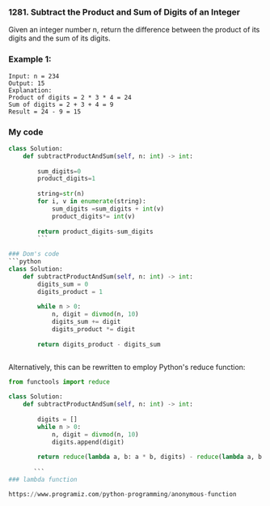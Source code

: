 ### 1281. Subtract the Product and Sum of Digits of an Integer

Given an integer number n, return the difference between the product of its digits and the sum of its digits.
 

### Example 1:
```
Input: n = 234
Output: 15 
Explanation: 
Product of digits = 2 * 3 * 4 = 24 
Sum of digits = 2 + 3 + 4 = 9 
Result = 24 - 9 = 15
```
### My code
```python
class Solution:
    def subtractProductAndSum(self, n: int) -> int:
        
        sum_digits=0
        product_digits=1
        
        string=str(n)
        for i, v in enumerate(string):
            sum_digits =sum_digits + int(v)
            product_digits*= int(v)
                 
        return product_digits-sum_digits
        ```
        
### Dom's code
```python
class Solution:
    def subtractProductAndSum(self, n: int) -> int:
        digits_sum = 0
        digits_product = 1
        
        while n > 0:
            n, digit = divmod(n, 10)
            digits_sum += digit
            digits_product *= digit
            
        return digits_product - digits_sum
        
  ```


Alternatively, this can be rewritten to employ Python's reduce function:
```python
from functools import reduce

class Solution:
    def subtractProductAndSum(self, n: int) -> int:
        
        digits = []
        while n > 0:
            n, digit = divmod(n, 10)
            digits.append(digit)
            
        return reduce(lambda a, b: a * b, digits) - reduce(lambda a, b: a + b, digits)
        
       ```
### lambda function

https://www.programiz.com/python-programming/anonymous-function
